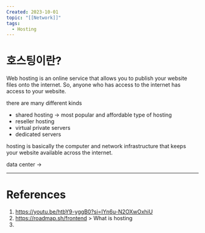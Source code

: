 ```yaml
---
Created: 2023-10-01
topic: "[[Network]]"
tags:
  - Hosting
---
```

# 호스팅이란?
Web hosting is an online service that allows you to publish your website files onto the internet. So, anyone who has access to the internet has access to your website.

there are many different kinds
- shared hosting -> most popular and affordable type of hosting
- reseller hosting
- virtual private servers
- dedicated servers

hosting is basically the computer and network infrastructure that keeps your website available across the internet. 

data center -> 

---
# References
1. https://youtu.be/htbY9-yggB0?si=IYn6u-N2OXwOxhiU
2. https://roadmap.sh/frontend > What is hosting
3. 